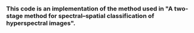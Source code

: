 ### This code is an implementation of the method used in "A two-stage method for spectral–spatial classification of hyperspectral images".
